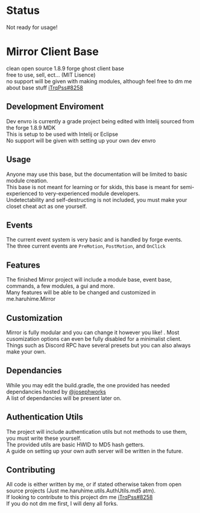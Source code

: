 # Status  
Not ready for usage!  
  
# Mirror Client Base
clean open source 1.8.9 forge ghost client base  
free to use, sell, ect... (MIT Lisence)    
no support will be given with making modules, although feel free to dm me about base stuff [iTrqPss#8258](http://discordapp.com/users/359833743906832385)
  
## Development Enviroment  
Dev envro is currently a grade project being edited with Intelij sourced from the forge 1.8.9 MDK  
This is setup to be used with Intelij or Eclipse  
No support will be given with setting up your own dev envro  
  
## Usage  
Anyone may use this base, but the documentation will be limited to basic module creation.  
This base is not meant for learning or for skids, this base is meant for semi-experienced to very-experienced module developers.  
Undetectability and self-destructing is not included, you must make your closet cheat act as one yourself.  
  
## Events
The current event system is very basic and is handled by forge events.  
The three current events are `PreMotion`, `PostMotion`, and `OnClick`  
    
## Features  
The finished Mirror project will include a module base, event base, commands, a few modules, a gui and more.  
Many features will be able to be changed and customized in me.haruhime.Mirror  

## Customization  
Mirror is fully modular and you can change it however you like! .
Most cusomization options can even be fully disabled for a minimalist client.  
Things such as Discord RPC have several presets but you can also always make your own.

## Dependancies  
While you may edit the build.gradle, the one provided has needed dependancies hosted by [@josephworks](https://github.com/josephworks)  
A list of dependancies will be present later on.  

## Authentication Utils   
The project will include authentication utils but not methods to use them, you must write these yourself.  
The provided utils are basic HWID to MD5 hash getters.  
A guide on setting up your own auth server will be written in the future.  
  
## Contributing  
All code is either written by me, or if stated otherwise taken from open source projects (Just me.haruhime.utils.AuthUtils.md5 atm).  
If looking to contribute to this project dm me  [iTrqPss#8258](http://discordapp.com/users/359833743906832385)  
If you do not dm me first, I will deny all forks.  
